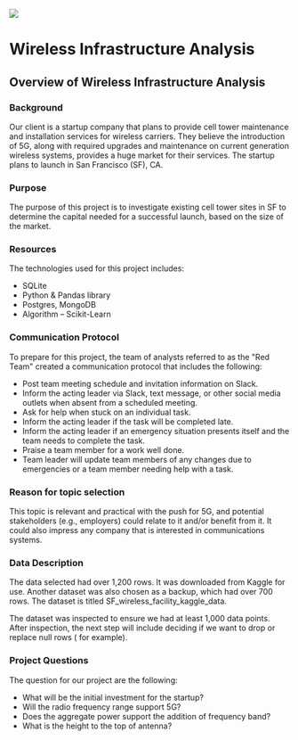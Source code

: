 ![](RackMultipart20210625-4-1utfyc8_html_4ab7d68794401d90.png)

# Wireless Infrastructure Analysis

## Overview of Wireless Infrastructure Analysis

### Background

Our client is a startup company that plans to provide cell tower maintenance and installation services for wireless carriers. They believe the introduction of 5G, along with required upgrades and maintenance on current generation wireless systems, provides a huge market for their services. The startup plans to launch in San Francisco (SF), CA. 

### Purpose

The purpose of this project is to investigate existing cell tower sites in SF to determine the capital needed for a successful launch, based on the size of the market.

### Resources

The technologies used for this project includes:

- SQLite
- Python & Pandas library
- Postgres, MongoDB 
- Algorithm – Scikit-Learn

### Communication Protocol

To prepare for this project, the team of analysts referred to as the "Red Team" created a communication protocol that includes the following:

- Post team meeting schedule and invitation information on Slack. 
- Inform the acting leader via Slack, text message, or other social media outlets when absent from a scheduled meeting.
- Ask for help when stuck on an individual task.
- Inform the acting leader if the task will be completed late.
- Inform the acting leader if an emergency situation presents itself and the team needs to complete the task.
- Praise a team member for a work well done.
- Team leader will update team members of any changes due to emergencies or a team member needing help with a task.

### Reason for topic selection

This topic is relevant and practical with the push for 5G, and potential stakeholders (e.g., employers) could relate to it and/or benefit from it. It could also impress any company that is interested in communications systems.

### Data Description

The data selected had over 1,200 rows. It was downloaded from Kaggle for use. Another dataset was also chosen as a backup, which had over 700 rows. The dataset is titled SF\_wireless\_facility\_kaggle\_data. 

The dataset was inspected to ensure we had at least 1,000 data points. After inspection, the next step will include deciding if we want to drop or replace null rows ( for example).

### Project Questions

The question for our project are the following:

- What will be the initial investment for the startup?
- Will the radio frequency range support 5G?
- Does the aggregate power support the addition of frequency band?
- What is the height to the top of antenna?

